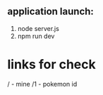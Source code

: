 ## application launch: 
1) node server.js
2) npm run dev


# links for check 
/ - mine
/1 - pokemon id

